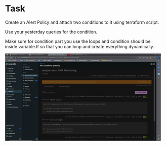# Task

Create an Alert Policy and attach two conditions to it using terraform script.

Use your yesterday queries for the condition.

Make sure for condition part you use the loops and condition should be inside variable.tf so that you can loop and create everything dynamically.

![NewRelic Alert created](./NewRelic%20Alert%20created.png)
